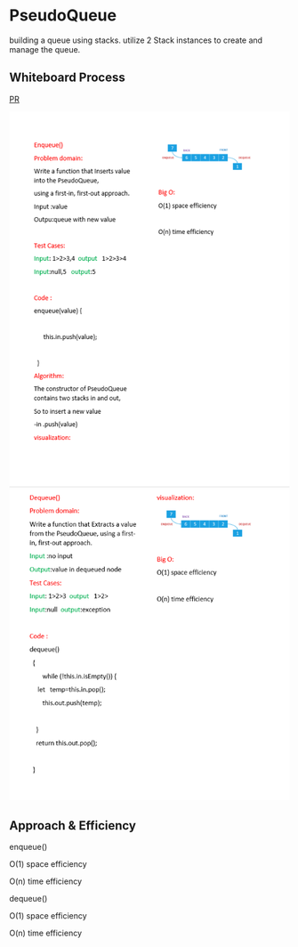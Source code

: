 # PseudoQueue
<!-- Description of the challenge -->
building a queue using stacks.
utilize 2 Stack instances to create and manage the queue.


## Whiteboard Process
<!-- Embedded whiteboard image -->

[PR](https://github.com/alsatarysamah/data-structures-and-algorithms/pull/32/)

![](./enqueue.png)
![](./dequeue.png)

## Approach & Efficiency
<!-- What approach did you take? Why? What is the Big O space/time for this approach? -->
enqueue()

O(1) space efficiency

O(n) time efficiency

dequeue()

O(1) space efficiency

O(n) time efficiency



